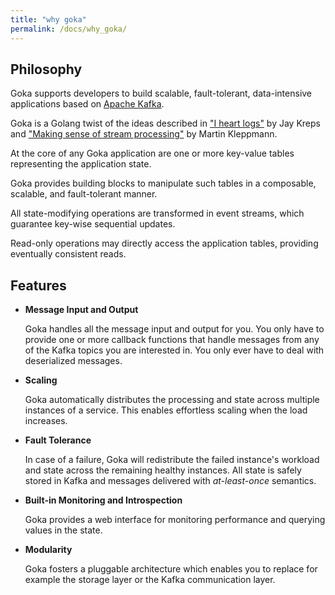 ```yaml
---
title: "why goka"
permalink: /docs/why_goka/
---
```


## Philosophy

Goka supports developers to build scalable, fault-tolerant, data-intensive applications based on [Apache Kafka](https://kafka.apache.org/).

Goka is a Golang twist of the ideas described in ["I heart logs"](http://shop.oreilly.com/product/0636920034339.do) by Jay Kreps and ["Making sense of stream processing"](http://www.oreilly.com/data/free/stream-processing.csp) by Martin Kleppmann.

At the core of any Goka application are one or more key-value tables representing the application state.

Goka provides building blocks to manipulate such tables in a composable, scalable, and fault-tolerant manner.

All state-modifying operations are transformed in event streams, which guarantee key-wise sequential updates.

Read-only operations may directly access the application tables, providing eventually consistent reads.


## Features
  * **Message Input and Output**

    Goka handles all the message input and output for you. You only have to provide one or more callback functions that handle messages from any of the Kafka topics you are interested in. You only ever have to deal with deserialized messages.

  * **Scaling**

    Goka automatically distributes the processing and state across multiple instances of a service. This enables effortless scaling when the load increases.

  * **Fault Tolerance**

    In case of a failure, Goka will redistribute the failed instance's workload and state across the remaining healthy instances. All state is safely stored in Kafka and messages delivered with *at-least-once* semantics.

  * **Built-in Monitoring and Introspection**

    Goka provides a web interface for monitoring performance and querying values in the state.

  * **Modularity**

    Goka fosters a pluggable architecture which enables you to replace for example the storage layer or the Kafka communication layer.